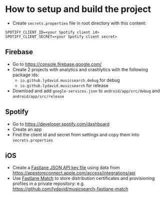 # How to setup and build the project

- Create `secrets.properties` file in root directory with this content:
```
SPOTIFY_CLIENT_ID=<your Spotify client id>
SPOTIFY_CLIENT_SECRET=<your Spotify client secret>
```

## Firebase
- Go to https://console.firebase.google.com/
- Create 2 projects with analytics and crashlytics with the following package ids:
  - `io.github.lydavid.musicsearch.debug` for debug
  - `io.github.lydavid.musicsearch` for release
- Download and add `google-services.json` to `android/app/src/debug` and `android/app/src/release`

## Spotify 
- Go to https://developer.spotify.com/dashboard
- Create an app
- Find the client id and secret from settings and copy them into `secrets.properties`

## iOS
- Create a [Fastlane JSON API key file](https://docs.fastlane.tools/app-store-connect-api/#using-fastlane-api-key-json-file) using data from https://appstoreconnect.apple.com/access/integrations/api 
- Use [Fastlane Match](https://docs.fastlane.tools/actions/match/) to store distribution certificates and provisioning profiles in a private repository: e.g. https://github.com/lydavid/musicsearch-fastlane-match
